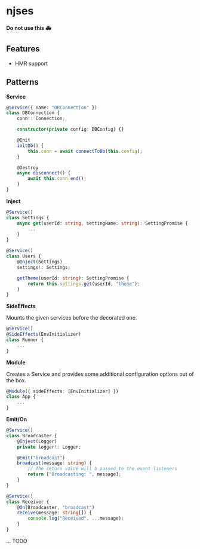 # njses

**Do not use this 🚑**

## Features

-   HMR support

## Patterns

**Service**

```ts
@Service({ name: "DBConnection" })
class DBConnection {
    conn!: Connection;

    constructor(private config: DBConfig) {}

    @Init
    initDb() {
        this.conn = await connectToDb(this.config);
    }

    @Destroy
    async disconnect() {
        await this.conn.end();
    }
}
```

**Inject**

```ts
@Service()
class Settings {
    async get(userId: string, settingName: string): SettingPromise {
        ...
    }
}

@Service()
class Users {
    @Inject(Settings)
    settings!: Settings;

    getTheme(userId: string): SettingPromise {
        return this.settings.get(userId, "theme");
    }
}
```

**SideEffects**

Mounts the given services before the decorated one.

```ts
@Service()
@SideEffects(EnvInitializer)
class Runner {
    ...
}
```

**Module**

Creates a Service and provides some additional configuration options out of the box.

```ts
@Module({ sideEffects: [EnvInitializer] })
class App {
    ...
}
```

**Emit/On**

```ts
@Service()
class Broadcaster {
    @Inject(Logger)
    private logger!: Logger;

    @Emit("broadcast")
    broadcast(message: string) {
        // The return value will b passed to the event listeners
        return ["Broadcasting: ", message];
    }
}

@Service()
class Receiver {
    @On(Broadcaster, "broadcast")
    receive(message: string[]) {
        console.log("Received", ...message);
    }
}
```

... TODO
